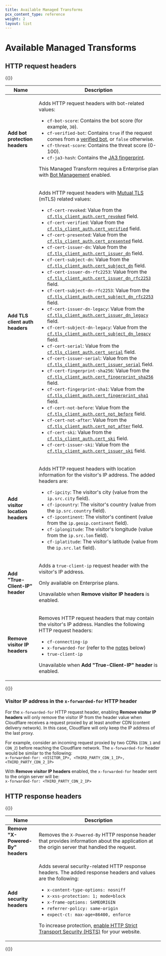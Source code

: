 ```yaml
---
title: Available Managed Transforms
pcx_content_type: reference
weight: 2
layout: list
---
```


# Available Managed Transforms

## HTTP request headers

{{<table-wrap>}}

<table>
  <thead>
    <tr>
      <th style="width:20%">Name</th>
      <th>Description</th>
    </tr>
  </thead>
  <tbody>
    <tr>
      <td><strong>Add bot protection headers</strong></td>
      <td>
        <p>Adds HTTP request headers with bot-related values:</p>
        <ul>
          <li><code>cf-bot-score</code>: Contains the bot score (for example, <code>30</code>).</li>
          <li><code>cf-verified-bot</code>: Contains <code>true</code> if the request comes from a <a href="/bots/concepts/bot/#verified-bots">verified bot</a>, or <code>false</code> otherwise.</li>
          <li><code>cf-threat-score</code>: Contains the threat score (0-100).</li>
          <li><code>cf-ja3-hash</code>: Contains the <a href="/bots/concepts/ja3-fingerprint/">JA3 fingerprint</a>.</li>
        </ul>
        <p>This Managed Transform requires a Enterprise plan with <a href="/bots/plans/bm-subscription/">Bot Management</a> enabled.</p>
      </td>
    </tr>
    <tr>
      <td><strong>Add TLS client auth headers</strong></td>
      <td>
        <p>Adds HTTP request headers with <a href="/api-shield/security/mtls/">Mutual TLS</a> (mTLS) related values:</p>
        <ul>
          <li><code>cf-cert-revoked</code>: Value from the <a href="/ruleset-engine/rules-language/fields/#field-cf-tls_client_auth-cert_revoked"><code>cf.tls_client_auth.cert_revoked</code></a> field.</li>
          <li><code>cf-cert-verified</code>: Value from the <a href="/ruleset-engine/rules-language/fields/#field-cf-tls_client_auth-cert_verified"><code>cf.tls_client_auth.cert_verified</code></a> field.</li>
          <li><code>cf-cert-presented</code>: Value from the <a href="/ruleset-engine/rules-language/fields/#field-cf-tls_client_auth-cert_presented"><code>cf.tls_client_auth.cert_presented</code></a> field.</li>
          <li><code>cf-cert-issuer-dn</code>: Value from the <a href="/ruleset-engine/rules-language/fields/#field-cf-tls_client_auth-cert_issuer_dn"><code>cf.tls_client_auth.cert_issuer_dn</code></a> field.</li>
          <li><code>cf-cert-subject-dn</code>: Value from the <a href="/ruleset-engine/rules-language/fields/#field-cf-tls_client_auth-cert_subject_dn"><code>cf.tls_client_auth.cert_subject_dn</code></a> field.</li>
          <li><code>cf-cert-issuer-dn-rfc2253</code>: Value from the <a href="/ruleset-engine/rules-language/fields/#field-cf-tls_client_auth-cert_issuer_dn_rfc2253"><code>cf.tls_client_auth.cert_issuer_dn_rfc2253</code></a> field.</li>
          <li><code>cf-cert-subject-dn-rfc2253</code>: Value from the <a href="/ruleset-engine/rules-language/fields/#field-cf-tls_client_auth-cert_subject_dn_rfc2253"><code>cf.tls_client_auth.cert_subject_dn_rfc2253</code></a> field.</li>
          <li><code>cf-cert-issuer-dn-legacy</code>: Value from the <a href="/ruleset-engine/rules-language/fields/#field-cf-tls_client_auth-cert_issuer_dn_legacy"><code>cf.tls_client_auth.cert_issuer_dn_legacy</code></a> field.</li>
          <li><code>cf-cert-subject-dn-legacy</code>: Value from the <a href="/ruleset-engine/rules-language/fields/#field-cf-tls_client_auth-cert_subject_dn_legacy"><code>cf.tls_client_auth.cert_subject_dn_legacy</code></a> field.</li>
          <li><code>cf-cert-serial</code>: Value from the <a href="/ruleset-engine/rules-language/fields/#field-cf-tls_client_auth-cert_serial"><code>cf.tls_client_auth.cert_serial</code></a> field.</li>
          <li><code>cf-cert-issuer-serial</code>: Value from the <a href="/ruleset-engine/rules-language/fields/#field-cf-tls_client_auth-cert_issuer_serial"><code>cf.tls_client_auth.cert_issuer_serial</code></a> field.</li>
          <li><code>cf-cert-fingerprint-sha256</code>: Value from the <a href="/ruleset-engine/rules-language/fields/#field-cf-tls_client_auth-cert_fingerprint_sha256"><code>cf.tls_client_auth.cert_fingerprint_sha256</code></a> field.</li>
          <li><code>cf-cert-fingerprint-sha1</code>: Value from the <a href="/ruleset-engine/rules-language/fields/#field-cf-tls_client_auth-cert_fingerprint_sha1"><code>cf.tls_client_auth.cert_fingerprint_sha1</code></a> field.</li>
          <li><code>cf-cert-not-before</code>: Value from the <a href="/ruleset-engine/rules-language/fields/#field-cf-tls_client_auth-cert_not_before"><code>cf.tls_client_auth.cert_not_before</code></a> field.</li>
          <li><code>cf-cert-not-after</code>: Value from the <a href="/ruleset-engine/rules-language/fields/#field-cf-tls_client_auth-cert_not_after"><code>cf.tls_client_auth.cert_not_after</code></a> field.</li>
          <li><code>cf-cert-ski</code>: Value from the <a href="/ruleset-engine/rules-language/fields/#field-cf-tls_client_auth-cert_ski"><code>cf.tls_client_auth.cert_ski</code></a> field.</li>
          <li><code>cf-cert-issuer-ski</code>: Value from the <a href="/ruleset-engine/rules-language/fields/#field-cf-tls_client_auth-cert_issuer_ski"><code>cf.tls_client_auth.cert_issuer_ski</code></a> field.</li>
        </ul>
      </td>
    </tr>
    <tr>
      <td><strong>Add visitor location headers</strong></td>
      <td>
        <p>Adds HTTP request headers with location information for the visitor's IP address. The added headers are:</p>
        <ul>
          <li><code>cf-ipcity</code>: The visitor's city (value from the <code>ip.src.city</code> field).</li>
          <li><code>cf-ipcountry</code>: The visitor's country (value from the <code>ip.src.country</code> field).</li>
          <li><code>cf-ipcontinent</code>: The visitor's continent (value from the <code>ip.geoip.continent</code> field).</li>
          <li><code>cf-iplongitude</code>: The visitor's longitude (value from the <code>ip.src.lon</code> field).</li>
          <li><code>cf-iplatitude</code>: The visitor's latitude (value from the <code>ip.src.lat</code> field).</li>
        </ul>
      </td>
    </tr>
    <tr>
      <td><strong>Add "True-Client-IP" header</strong></td>
      <td>
        <p>Adds a <code>true-client-ip</code> request header with the visitor's IP address.</p>
        <p>Only available on Enterprise plans.</p>
        <p>Unavailable when <strong>Remove visitor IP headers</strong> is enabled.</p>
      </td>
    </tr>
    <tr>
      <td><strong>Remove visitor IP headers</strong></td>
      <td>
        <p>Removes HTTP request headers that may contain the visitor's IP address. Handles the following HTTP request headers:</p>
        <ul>
          <li><code>cf-connecting-ip</code></li>
          <li><code>x-forwarded-for</code> (refer to the <a href="#visitor-ip-address-in-the-x-forwarded-for-http-header">notes</a> below)</li>
          <li><code>true-client-ip</code></li>
        </ul>
        <p>Unavailable when <strong>Add "True-Client-IP" header</strong> is enabled.</p>
      </td>
    </tr>
  </tbody>
</table>

{{</table-wrap>}}

### Visitor IP address in the `x-forwarded-for` HTTP header

For the `x-forwarded-for` HTTP request header, enabling **Remove visitor IP headers** will only remove the visitor IP from the header value when Cloudflare receives a request proxied by at least another CDN (content delivery network). In this case, Cloudflare will only keep the IP address of the last proxy.

For example, consider an incoming request proxied by two CDNs (`CDN_1` and `CDN_2`) before reaching the Cloudflare network. The `x-forwarded-for` header would be similar to the following:<br>
`x-forwarded-for: <VISITOR_IP>, <THIRD_PARTY_CDN_1_IP>, <THIRD_PARTY_CDN_2_IP>`

With **Remove visitor IP headers** enabled, the `x-forwarded-for` header sent to the origin server will be:<br>
`x-forwarded-for: <THIRD_PARTY_CDN_2_IP>`

## HTTP response headers

{{<table-wrap>}}

<table>
  <thead>
    <tr>
      <th style="width:20%">Name</th>
      <th>Description</th>
    </tr>
  </thead>
  <tbody>
    <tr>
      <td><strong>Remove "X-Powered-By" headers</strong></td>
      <td>
        <p>Removes the <code>X-Powered-By</code> HTTP response header that provides information about the application at the origin server that handled the request.</p>
      </td>
    </tr>
    <tr>
      <td><strong>Add security headers</strong></td>
      <td>
        <p>Adds several security-related HTTP response headers. The added response headers and values are the following:</p>
        <ul>
          <li><code>x-content-type-options: nosniff</code></li>
          <li><code>x-xss-protection: 1; mode=block</code></li>
          <li><code>x-frame-options: SAMEORIGIN</code></li>
          <li><code>referrer-policy: same-origin</code></li>
          <li><code>expect-ct: max-age=86400, enforce</code></li>
        </ul>
        <p>To increase protection, <a href="/ssl/edge-certificates/additional-options/http-strict-transport-security/">enable HTTP Strict Transport Security (HSTS)</a> for your website.</p>
      </td>
    </tr>
  </tbody>
</table>

{{</table-wrap>}}
